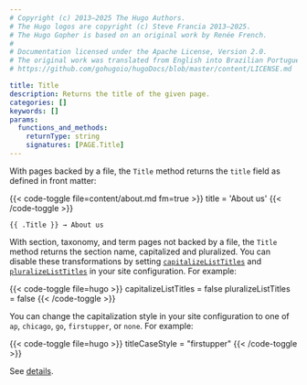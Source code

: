 ```yaml
---
# Copyright (c) 2013–2025 The Hugo Authors.
# The Hugo logos are copyright (c) Steve Francia 2013–2025.
# The Hugo Gopher is based on an original work by Renée French.
#
# Documentation licensed under the Apache License, Version 2.0.
# The original work was translated from English into Brazilian Portuguese.
# https://github.com/gohugoio/hugoDocs/blob/master/content/LICENSE.md

title: Title
description: Returns the title of the given page.
categories: []
keywords: []
params:
  functions_and_methods:
    returnType: string
    signatures: [PAGE.Title]
---
```


With pages backed by a file, the `Title` method returns the `title` field as defined in front matter:

{{< code-toggle file=content/about.md fm=true >}}
title = 'About us'
{{< /code-toggle >}}

```go-html-template
{{ .Title }} → About us
```

With section, taxonomy, and term pages not backed by a file, the `Title` method returns the section name, capitalized and pluralized. You can disable these transformations by setting [`capitalizeListTitles`] and [`pluralizeListTitles`] in your site configuration. For example:

{{< code-toggle file=hugo >}}
capitalizeListTitles = false
pluralizeListTitles = false
{{< /code-toggle >}}

You can change the capitalization style in your site configuration to one of `ap`, `chicago`, `go`, `firstupper`, or `none`. For example:

{{< code-toggle file=hugo >}}
titleCaseStyle = "firstupper"
{{< /code-toggle >}}

 See&nbsp;[details].

[`capitalizeListTitles`]: /configuration/all/#capitalizelisttitles
[`pluralizeListTitles`]: /configuration/all/#pluralizelisttitles
[details]: /configuration/all/#title-case-style
